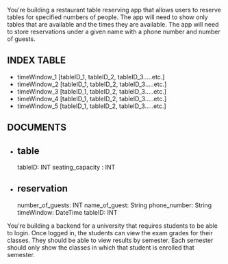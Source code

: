 You're building a restaurant table reserving app that allows users to reserve tables for specified numbers of people. The app will need to show only tables that are available and the times they are available. The app will need to store reservations under a given name with a phone number and number of guests.

INDEX TABLE
-----------
  * timeWindow_1 [tableID_1, tableID_2, tableID_3.....etc.]
  * timeWindow_2 [tableID_1, tableID_2, tableID_3.....etc.]
  * timeWindow_3 [tableID_1, tableID_2, tableID_3.....etc.]
  * timeWindow_4 [tableID_1, tableID_2, tableID_3.....etc.]
  * timeWindow_5 [tableID_1, tableID_2, tableID_3.....etc.]

DOCUMENTS
---------      
  * table
    -----
      tableID: INT
      seating_capacity : INT

  * reservation
    -----------
      number_of_guests: INT
      name_of_guest: String
      phone_number: String
      timeWindow: DateTime
      tableID: INT


You're building a backend for a university that requires students to be able to login. Once logged in, the students can view the exam grades for their classes. They should be able to view results by semester. Each semester should only show the classes in which that student is enrolled that semester.
